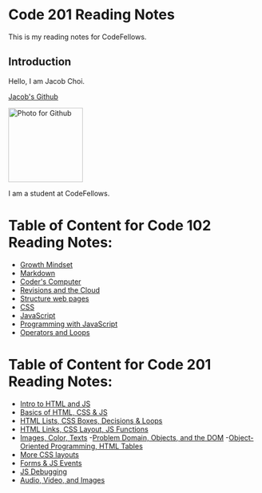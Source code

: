 # Code 201 Reading Notes
This is my reading notes for CodeFellows.

## Introduction
Hello, I am Jacob Choi.

[Jacob's Github](https://github.com/Choij12)

<img width="149" alt="Photo for Github" src="https://user-images.githubusercontent.com/91853244/135907212-c1ccc99f-d533-48ab-8684-3f40a592fd2d.png">

I am a student at CodeFellows.

# Table of Content for Code 102 Reading Notes:
- [Growth Mindset](growth_mindset.md)
- [Markdown](markdown.md)
- [Coder's Computer](Coders_Computer.md)
- [Revisions and the Cloud](Revisions_and_the_cloud.md)
- [Structure web pages](Structure_Web_Pages_with_HTML.md)
- [CSS](CSS.md)
- [JavaScript](Javascript.md)
- [Programming with JavaScript](Programming_with_JavaScript.md) 
- [Operators and Loops](Operators&Loops.md)

# Table of Content for Code 201 Reading Notes:
- [Intro to HTML and JS](class-01.md)
- [Basics of HTML, CSS & JS](class-02.md) 
- [HTML Lists, CSS Boxes, Decisions & Loops](class-03.md)
- [HTML Links, CSS Layout, JS Functions](class-04.md)
- [Images, Color, Texts](class-05.md)
-[Problem Domain, Objects, and the DOM](class-06.md)
-[Object-Oriented Programming, HTML Tables](class-07.md)
- [More CSS layouts](class-08.md)
- [Forms & JS Events](class-09.md)
- [JS Debugging](class-10.md)
- [Audio, Video, and Images](class-11.md)
